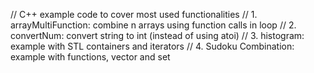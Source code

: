 // C++ example code to cover most used functionalities 
//   1. arrayMultiFunction: combine n arrays using function calls in loop
//   2. convertNum: convert string to int (instead of using atoi)
//   3. histogram: example with STL containers and iterators
//   4. Sudoku Combination: example with functions, vector and set
